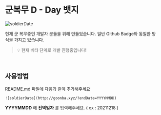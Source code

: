 # 군복무 D - Day 뱃지


![soldierDate](http://goonba.xyz/?endDate=20211218)

현재 군 복무중인 개발자 분들을 위해 만들었습니다.
일반 Github Badge와 동일한 방식을 가지고 있습니다.




>💡 현재 베타 단계로 개발 진행중입니다!

<br>



## 사용방법


README.md 파일에 다음과 같이 추가해주세요
<br>

`![soldierDate](http://goonba.xyz/?endDate=YYYYMMDD)`

**YYYYMMDD** 에 **전역일자** 를 입력해주세요. ( ex : 20211218 )

<br>






